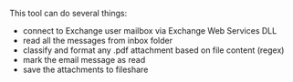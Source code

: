 This tool can do several things:
* connect to Exchange user mailbox via Exchange Web Services DLL
* read all the messages from inbox folder
* classify and format any .pdf attachment based on file content (regex)
* mark the email message as read
* save the attachments to fileshare
